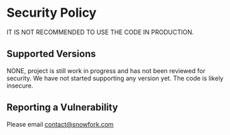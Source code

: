 # Security Policy

IT IS NOT RECOMMENDED TO USE THE CODE IN PRODUCTION.

## Supported Versions

NONE, project is still work in progress and has not been reviewed for security. We have not started supporting any version yet. The code is likely insecure.

## Reporting a Vulnerability

Please email contact@snowfork.com
